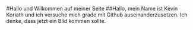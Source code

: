 #Hallo und Wilkommen auf meiner Seite
##Hallo, mein Name ist Kevin Koriath und ich versuche mich grade mit Github auseinanderzusetzen.
Ich denke, dass jetzt ein Bild kommen sollte.

